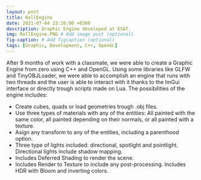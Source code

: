 ```yaml
---
layout: post
title: RollEngine
date: 2021-07-04 23:16:00 +0300
description: Graphic Engine developed at ESAT.
img: RollEngine.PNG # Add image post (optional)
fig-caption: # Add figcaption (optional)
tags: [Graphic, Development, C++, OpenGL]
---
```


After 9 months of work with a classmate, we were able to create a Graphic Engine from zero using C++ and OpenGL. Using some libraries like GLFW and TinyOBJLoader, we were able to accomplish an engine that runs with two threads and the user is able to interact with it thanks to the ImGui interface or directly trough scripts made on Lua. The possibilities of the engine includes:

* Create cubes, quads or load geometries trough .obj files.
* Use three types of materials with any of the entities: All painted with the same color, all painted depending on their normals, or all painted with a texture.
* Asign any transform to any of the entities, including a parenthood option.
* Three type of lights included: directional, spotlight and pointlight. Directional lights include shadow mapping.
* Includes Deferred Shading to render the scene.
* Includes Render to Texture to include any post-processing. Includes HDR with Bloom and inverting colors.
